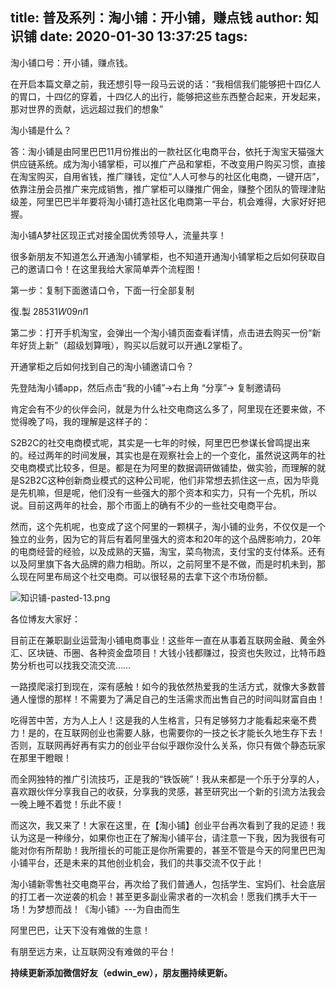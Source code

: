 title: 普及系列：淘小铺：开小铺，赚点钱
author: 知识铺
date: 2020-01-30 13:37:25
tags:
---
淘小铺口号：开小铺，赚点钱。

在开启本篇文章之前，我还想引导一段马云说的话：“我相信我们能够把十四亿人的胃口，十四亿的穿着，十四亿人的出行，能够把这些东西整合起来，开发起来，那对世界的贡献，远远超过我们的想象”


淘小铺是什么？

答：淘小铺是由阿里巴巴11月份推出的一款社区化电商平台，依托于淘宝天猫强大供应链系统。成为淘小铺掌柜，可以推广产品和掌柜，不改变用户购买习惯，直接在淘宝购买，自用省钱，推广赚钱，定位“人人可参与的社区化电商，一键开店”，依靠注册会员推广来完成销售，推广掌柜可以赚推广佣金，赚整个团队的管理津贴级差，阿里巴巴半年要将淘小铺打造社区化电商第一平台，机会难得，大家好好把握。



淘小铺A梦社区现正式对接全国优秀领导人，流量共享！



很多新朋友不知道怎么开通淘小铺掌柜，也不知道开通淘小铺掌柜之后如何获取自己的邀请口令！在这里我给大家简单弄个流程图！

第一步：复制下面邀请口令，下面一行全部复制

復.製 $28531W09nl1$

第二步：打开手机淘宝，会弹出一个淘小铺页面查看详情，点击进去购买一份“新年好货上新”（超级划算哦），购买以后就可以开通L2掌柜了。


开通掌柜之后如何找到自己的淘小铺邀请口令？

先登陆淘小铺app，然后点击“我的小铺”->右上角 “分享”-> 复制邀请码


肯定会有不少的伙伴会问，就是为什么社交电商这么多了，阿里现在还要来做，不觉得晚了吗，我的理解是这样子的：

S2B2C的社交电商模式呢，其实是一七年的时候，阿里巴巴参谋长曾鸣提出来的。经过两年的时间发展，其实也是在观察社会上的一个变化，虽然说这两年的社交电商模式比较多，但是。都是在为阿里的数据调研做铺垫，做实验，而理解的就是S2B2C这种创新商业模式的这种公司呢，他们非常想去抓住这一点，因为毕竟是先机嘛，但是呢，他们没有一些强大的那个资本和实力，只有一个先机，所以说。目前这两年的社会，那个市面上的确有不少的一些社交电商平台。

然而，这个先机呢，也变成了这个阿里的一颗棋子，淘小铺的业务，不仅仅是一个独立的业务，因为它的背后有着阿里强大的资本和20年的这个品牌影响力，20年的电商经营的经验，以及成熟的天猫，淘宝，菜鸟物流，支付宝的支付体系。还有以及阿里旗下各大品牌的鼎力相助。所以，之前阿里不是不做，而是时机未到，那么现在阿里布局这个社交电商。可以很轻易的去拿下这个市场份额。

![知识铺-pasted-13.png](https:\/\/blog.zshipu.com/txp/images/pasted-13.png)


各位博友大家好：

   目前正在兼职副业运营淘小铺电商事业！这些年一直在从事着互联网金融、黄金外汇、区块链、币圈、各种资金盘项目！大钱小钱都赚过，投资也失败过，比特币趋势分析也可以找我交流交流……

一路摸爬滚打到现在，深有感触！如今的我依然热爱我的生活方式，就像大多数普通人憧憬的那样！不需要为了满足自己的生活需求而出售自己的时间叫财富自由！

吃得苦中苦，方为人上人！这是我的人生格言，只有足够努力才能看起来毫不费力！是的，在互联网创业也需要人脉，也需要你的一技之长才能长久地生存下去！否则，互联网再好再有实力的创业平台似乎跟你没什么关系，你只有做个静态玩家在那里干瞪眼！

而全网独特的推广引流技巧，正是我的“铁饭碗”！我从来都是一个乐于分享的人，喜欢跟伙伴分享我自己的收获，分享我的灵感，甚至研究出一个新的引流方法我会一晚上睡不着觉！乐此不疲！

而这次，我又来了！大家在这里，在【淘小铺】创业平台再次看到了我的足迹！我认为这是一种缘分，如果你也正在了解淘小铺平台，请注意一下我，因为我很有可能对你有所帮助！我所擅长的可能正是你所需要的，甚至不管是今天的阿里巴巴淘小铺平台，还是未来的其他创业机会，我们的共事交流不仅于此！

淘小铺新零售社交电商平台，再次给了我们普通人，包括学生、宝妈们、社会底层的打工者一次逆袭的机会！甚至更多副业需求者的一次机会！愿我们携手大干一场！为梦想而战！《淘小铺》---为自由而生

阿里巴巴，让天下没有难做的生意！

有朋至远方来，让互联网没有难做的平台！   

**持续更新添加微信好友（edwin_ew），朋友圈持续更新。**